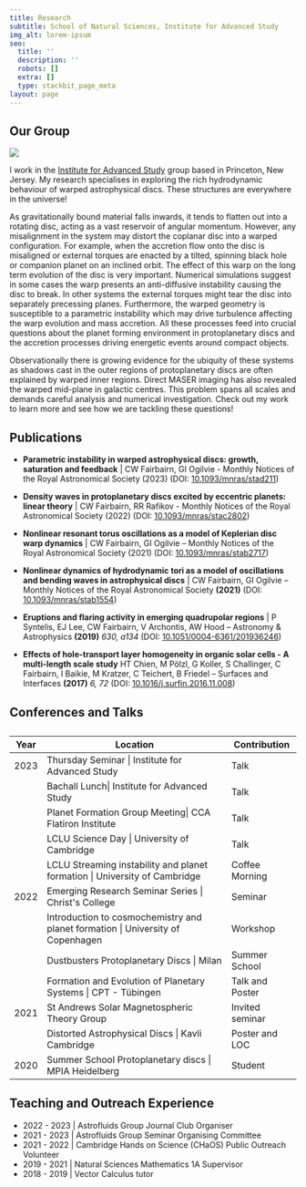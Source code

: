 ```yaml
---
title: Research
subtitle: School of Natural Sciences, Institute for Advanced Study
img_alt: lorem-ipsum
seo:
  title: ''
  description: ''
  robots: []
  extra: []
  type: stackbit_page_meta
layout: page
---
```

## Our Group

![](/\_static/app-assets/images/warped_disc.jpeg)

I work in the [Institute for Advanced Study](https://www.ias.edu/scholars/callum-w-fairbairn) group based in Princeton, New Jersey. My research specialises in exploring the rich hydrodynamic behaviour of warped astrophysical discs. These structures are everywhere in the universe!

As gravitationally bound material falls inwards, it tends to flatten out into a rotating disc, acting as a vast reservoir of angular momentum. However, any misalignment in the system may distort the coplanar disc into a warped configuration. For example, when the accretion flow onto the disc is misaligned or external torques are enacted by a tilted, spinning black hole or companion planet on an inclined orbit. The effect of this warp on the long term evolution of the disc is very important. Numerical simulations suggest in some cases the warp presents an anti-diffusive instability causing the disc to break. In other systems the external torques might tear the disc into separately precessing planes. Furthermore, the warped geometry is susceptible to a parametric instability which may drive turbulence affecting the warp evolution and mass accretion. All these processes feed into crucial questions about the planet forming environment in protoplanetary discs and the accretion processes driving energetic events around compact objects.

Observationally there is growing evidence for the ubiquity of these systems as shadows cast in the outer regions of protoplanetary discs are often explained by warped inner regions. Direct MASER imaging has also revealed the warped mid-plane in galactic centres. This problem spans all scales and demands careful analysis and numerical investigation. Check out my work to learn more and see how we are tackling these questions!

## Publications

*   **Parametric instability in warped astrophysical discs: growth, saturation and feedback** | CW Fairbairn, GI Ogilvie - Monthly Notices of the Royal Astronomical Society (2023) (DOI: [10.1093/mnras/stad211](https://doi.org/10.1093/mnras/stad211))

*   **Density waves in protoplanetary discs excited by eccentric planets: linear theory** | CW Fairbairn, RR Rafikov - Monthly Notices of the Royal Astronomical Society (2022) (DOI: [10.1093/mnras/stac2802](https://doi.org/10.1093/mnras/stac2802))

*   **Nonlinear resonant torus oscillations as a model of Keplerian disc warp dynamics** | CW Fairbairn, GI Ogilvie – Monthly Notices of the Royal Astronomical Society (2021) (DOI: [10.1093/mnras/stab2717](https://doi.org/10.1093/mnras/stab2717))

*   **Nonlinear dynamics of hydrodynamic tori as a model of oscillations and bending waves in astrophysical discs** | CW Fairbairn, GI Ogilvie – Monthly Notices of the Royal Astronomical Society **(2021)** (DOI: [10.1093/mnras/stab1554](https://doi.org/10.1093/mnras/stab1554))

*   **Eruptions and flaring activity in emerging quadrupolar regions** | P Syntelis, EJ Lee, CW Fairbairn, V Archontis, AW Hood – Astronomy & Astrophysics **(2019)** *630, a134* (DOI: [10.1051/0004-6361/201936246](http://dx.doi.org/10.1051/0004-6361/201936246))

*   **Effects of hole-transport layer homogeneity in organic solar cells - A multi-length scale study**   HT Chien, M Pölzl, G Koller, S Challinger, C Fairbairn, I Baikie, M Kratzer, C Teichert, B Friedel – Surfaces and Interfaces **(2017)** *6, 72* (DOI: [10.1016/j.surfin.2016.11.008](http://dx.doi.org/10.1016/j.surfin.2016.11.008))

## Conferences and Talks

<div class="responsive-table">
<table> <caption></caption>
<thead><tr>
    <th>Year</th>
    <th>Location</th>
    <th>Contribution</th>
</tr> </thead>
<tbody>

<tr>
    <td>2023</td>
    <td>Thursday Seminar | Institute for Advanced Study</td>
    <td>Talk</td>
</tr>
    <td></td>
    <td>Bachall Lunch| Institute for Advanced Study</td>
    <td>Talk</td>
</tr>
    <td></td>
    <td>Planet Formation Group Meeting| CCA Flatiron Institute</td>
    <td>Talk</td>
</tr>
    <td></td>   
    <td>LCLU Science Day | University of Cambridge</td>
    <td>Talk</td>
</tr>
    <td></td>
    <td>LCLU Streaming instability and planet formation | University of Cambridge</td>
    <td>Coffee Morning</td>
</tr>

<tr>
    <td>2022</td>
    <td>Emerging Research Seminar Series | Christ's College</td>
    <td>Seminar</td>
</tr>
    <td></td>
    <td>Introduction to cosmochemistry and planet formation | University of Copenhagen</td>
    <td>Workshop</td>
</tr>
<tr>
    <td></td>
    <td> Dustbusters Protoplanetary Discs | Milan</td>
    <td>Summer School</td>
</tr>
<tr>
    <td></td>
    <td> Formation and Evolution of Planetary Systems | CPT - T&#252bingen</td>
    <td>Talk and Poster</td>
</tr>

<tr>
    <td>2021</td>
    <td>St Andrews Solar Magnetospheric Theory Group</td>
    <td>Invited seminar</td>
</tr>
    <td></td>
    <td>Distorted Astrophysical Discs | Kavli Cambridge</td>
    <td>Poster and LOC</td>
</tr>
<tr>
    <td>2020</td>
    <td>Summer School Protoplanetary discs | MPIA Heidelberg</td>
    <td>Student</td>
</tr>

</tbody> </table>
 </div>

## Teaching and Outreach Experience

*   2022 - 2023  | Astrofluids Group Journal Club Organiser
*   2021 - 2023  | Astrofluids Group Seminar Organising Committee
*   2021 - 2022  | Cambridge Hands on Science (CHaOS) Public Outreach Volunteer
*   2019 - 2021 | Natural Sciences Mathematics 1A Supervisor
*   2018 - 2019 | Vector Calculus tutor
